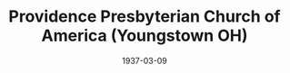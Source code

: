 ---
date: &id001 1937-03-09
end_date: null
location:
  address: null
  city: Youngstown
  state: OH
minister:
- end: 1938-01-01
  name: Thomas Mitchell
  start: 1937-01-01
  type: pastor
ministers:
- Thomas Mitchell
name: Providence Presbyterian Church of America
names: null
origination_date: *id001
raw_data: "OH    Youngstown\nProvidence Presbyterian Church of America  (March 9,\
  \ 1937\u20131938)\nPastor: Thomas Mitchell, 1937\u201338"
received_from: null
states:
- OH
status:
  active: false
  end_date: 1970-01-01
  reason: null
  received_from: null
  withdrawal_to: null
title: Providence Presbyterian Church of America (Youngstown OH)

---